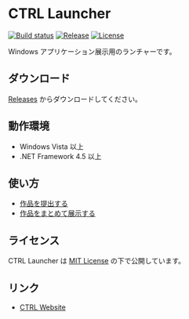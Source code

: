 # CTRL Launcher

[![Build status](https://img.shields.io/appveyor/ci/gssequence/ctrllauncher.svg?style=flat-square)](https://ci.appveyor.com/project/gssequence/ctrllauncher)
[![Release](https://img.shields.io/github/release/gssequence/ctrllauncher.svg?style=flat-square)](https://github.com/gssequence/CtrlLauncher/releases/latest)
[![License](https://img.shields.io/badge/license-MIT-lightgrey.svg?style=flat-square)](LICENSE)

Windows アプリケーション展示用のランチャーです。
## ダウンロード
[Releases](https://github.com/gssequence/CtrlLauncher/releases) からダウンロードしてください。

## 動作環境
- Windows Vista 以上
- .NET Framework 4.5 以上

## 使い方
- [作品を提出する](doc/for-creators.md)
- [作品をまとめて展示する](doc/for-administrators.md)

## ライセンス
CTRL Launcher は [MIT License](LICENSE) の下で公開しています。

## リンク
- [CTRL Website](http://www.tcu-ctrl.jp/)
